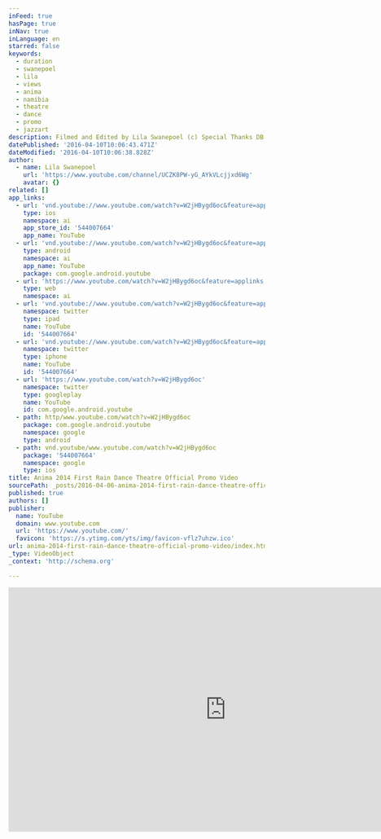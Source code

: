 ```yaml
---
inFeed: true
hasPage: true
inNav: true
inLanguage: en
starred: false
keywords:
  - duration
  - swanepoel
  - lila
  - views
  - anima
  - namibia
  - theatre
  - dance
  - promo
  - jazzart
description: Filmed and Edited by Lila Swanepoel (c) Special Thanks DB Audio Namibia
datePublished: '2016-04-10T10:06:43.471Z'
dateModified: '2016-04-10T10:06:38.828Z'
author:
  - name: Lila Swanepoel
    url: 'https://www.youtube.com/channel/UCZK8PW-yG_AYkVLcjjxd6Wg'
    avatar: {}
related: []
app_links:
  - url: 'vnd.youtube://www.youtube.com/watch?v=W2jHBygd6oc&feature=applinks'
    type: ios
    namespace: ai
    app_store_id: '544007664'
    app_name: YouTube
  - url: 'vnd.youtube://www.youtube.com/watch?v=W2jHBygd6oc&feature=applinks'
    type: android
    namespace: ai
    app_name: YouTube
    package: com.google.android.youtube
  - url: 'https://www.youtube.com/watch?v=W2jHBygd6oc&feature=applinks'
    type: web
    namespace: ai
  - url: 'vnd.youtube://www.youtube.com/watch?v=W2jHBygd6oc&feature=applinks'
    namespace: twitter
    type: ipad
    name: YouTube
    id: '544007664'
  - url: 'vnd.youtube://www.youtube.com/watch?v=W2jHBygd6oc&feature=applinks'
    namespace: twitter
    type: iphone
    name: YouTube
    id: '544007664'
  - url: 'https://www.youtube.com/watch?v=W2jHBygd6oc'
    namespace: twitter
    type: googleplay
    name: YouTube
    id: com.google.android.youtube
  - path: http/www.youtube.com/watch?v=W2jHBygd6oc
    package: com.google.android.youtube
    namespace: google
    type: android
  - path: vnd.youtube/www.youtube.com/watch?v=W2jHBygd6oc
    package: '544007664'
    namespace: google
    type: ios
title: Anima 2014 First Rain Dance Theatre Official Promo Video
sourcePath: _posts/2016-04-06-anima-2014-first-rain-dance-theatre-official-promo-video.md
published: true
authors: []
publisher:
  name: YouTube
  domain: www.youtube.com
  url: 'https://www.youtube.com/'
  favicon: 'https://s.ytimg.com/yts/img/favicon-vflz7uhzw.ico'
url: anima-2014-first-rain-dance-theatre-official-promo-video/index.html
_type: VideoObject
_context: 'http://schema.org'

---
```

<iframe src="https://cdn.embedly.com/widgets/media.html?src=https%3A%2F%2Fwww.youtube.com%2Fembed%2FW2jHBygd6oc%3Ffeature%3Doembed&amp;url=https%3A%2F%2Fwww.youtube.com%2Fwatch%3Fv%3DW2jHBygd6oc&amp;image=https%3A%2F%2Fi.ytimg.com%2Fvi%2FW2jHBygd6oc%2Fhqdefault.jpg&amp;key=b7d04c9b404c499eba89ee7072e1c4f7&amp;type=text%2Fhtml&amp;schema=youtube" width="854" height="480" scrolling="no" frameborder="0" allowfullscreen="allowfullscreen" style=""></iframe>